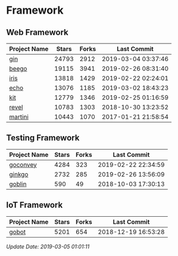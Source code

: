 # Framework

## Web Framework

| Project Name | Stars | Forks | Last Commit |
| ------------ | ----- | ----- | ----------- |
| [gin](https://github.com/gin-gonic/gin) | 24793 | 2912 | 2019-03-04 03:37:46 |
| [beego](https://github.com/astaxie/beego) | 19115 | 3941 | 2019-02-26 08:31:40 |
| [iris](https://github.com/kataras/iris) | 13818 | 1429 | 2019-02-22 02:24:01 |
| [echo](https://github.com/labstack/echo) | 13076 | 1185 | 2019-03-02 18:43:23 |
| [kit](https://github.com/go-kit/kit) | 12779 | 1346 | 2019-02-25 01:16:59 |
| [revel](https://github.com/revel/revel) | 10783 | 1303 | 2018-10-30 13:23:52 |
| [martini](https://github.com/go-martini/martini) | 10443 | 1070 | 2017-01-21 21:58:54 |

## Testing Framework

| Project Name | Stars | Forks | Last Commit |
| ------------ | ----- | ----- | ----------- |
| [goconvey](https://github.com/smartystreets/goconvey) | 4284 | 323 | 2019-02-22 22:34:59 |
| [ginkgo](https://github.com/onsi/ginkgo) | 2732 | 285 | 2019-02-26 13:56:09 |
| [goblin](https://github.com/franela/goblin) | 590 | 49 | 2018-10-03 17:30:13 |

## IoT Framework

| Project Name | Stars | Forks | Last Commit |
| ------------ | ----- | ----- | ----------- |
| [gobot](https://github.com/hybridgroup/gobot) | 5201 | 654 | 2018-12-19 16:53:28 |

*Update Date: 2019-03-05 01:01:11*